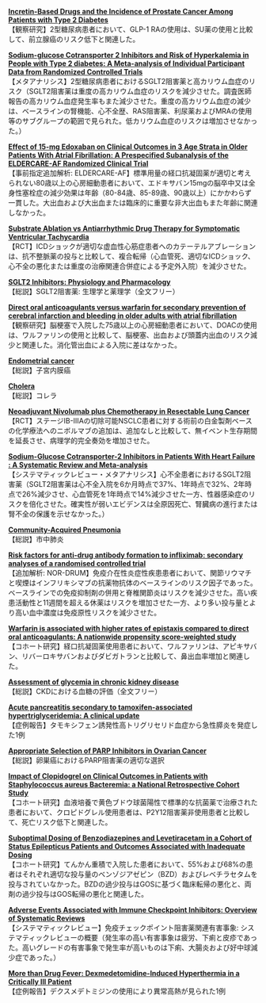 [**Incretin-Based Drugs and the Incidence of Prostate Cancer Among Patients with Type 2 Diabetes**](https://pubmed.ncbi.nlm.nih.gov/35394977/)  
【観察研究】2型糖尿病患者において、GLP-1 RAの使用は、SU薬の使用と比較して、前立腺癌のリスク低下と関連した。

[**Sodium-glucose Cotransporter 2 Inhibitors and Risk of Hyperkalemia in People with Type 2 diabetes: A Meta-analysis of Individual Participant Data from Randomized Controlled Trials**](https://pubmed.ncbi.nlm.nih.gov/35394821/)  
【メタアナリシス】2型糖尿病患者におけるSGLT2阻害薬と高カリウム血症のリスク（SGLT2阻害薬は重度の高カリウム血症のリスクを減少させた。調査医師報告の高カリウム血症発生率もまた減少させた。重度の高カリウム血症の減少は、ベースラインの腎機能、心不全歴、RAS阻害薬、利尿薬およびMRAの使用等のサブグループの範囲で見られた。低カリウム血症のリスクは増加させなかった。）

[**Effect of 15-mg Edoxaban on Clinical Outcomes in 3 Age Strata in Older Patients With Atrial Fibrillation: A Prespecified Subanalysis of the ELDERCARE-AF Randomized Clinical Trial**](https://pubmed.ncbi.nlm.nih.gov/35416910/)  
【事前指定追加解析: ELDERCARE-AF】標準用量の経口抗凝固薬が適切と考えられない80歳以上の心房細動患者において、エドキサバン15mgの脳卒中又は全身性塞栓症の減少効果は年齢（80-84歳、85-89歳、90歳以上）にかかわらず一貫した。大出血および大出血または臨床的に重要な非大出血もまた年齢に関連しなかった。

[**Substrate Ablation vs Antiarrhythmic Drug Therapy for Symptomatic Ventricular Tachycardia**](https://pubmed.ncbi.nlm.nih.gov/35422240/)  
【RCT】ICDショックが適切な虚血性心筋症患者へのカテーテルアブレーションは、抗不整脈薬の投与と比較して、複合転帰（心血管死、適切なICDショック、心不全の悪化または重度の治療関連合併症による予定外入院）を減少させた。

[**SGLT2 Inhibitors: Physiology and Pharmacology**](https://pubmed.ncbi.nlm.nih.gov/35419546/)  
【総説】SGLT2阻害薬: 生理学と薬理学（全文フリー）

[**Direct oral anticoagulants versus warfarin for secondary prevention of cerebral infarction and bleeding in older adults with atrial fibrillation**](https://pubmed.ncbi.nlm.nih.gov/35397114/)  
【観察研究】脳梗塞で入院した75歳以上の心房細動患者において、DOACの使用は、ワルファリンの使用と比較して、脳梗塞、出血および頭蓋内出血のリスク減少と関連した。消化管出血による入院に差はなかった。

[**Endometrial cancer**](https://pubmed.ncbi.nlm.nih.gov/35397864/)  
【総説】子宮内膜癌

[**Cholera**](https://pubmed.ncbi.nlm.nih.gov/35397865/)  
【総説】コレラ

[**Neoadjuvant Nivolumab plus Chemotherapy in Resectable Lung Cancer**](https://pubmed.ncbi.nlm.nih.gov/35403841/)  
【RCT】ステージIB-IIIAの切除可能NSCLC患者に対する術前の白金製剤ベースの化学療法へのニボルマブの追加は、追加なしと比較して、無イベント生存期間を延長させ、病理学的完全奏効を増加させた。

[**Sodium-Glucose Cotransporter-2 Inhibitors in Patients With Heart Failure : A Systematic Review and Meta-analysis**](https://pubmed.ncbi.nlm.nih.gov/35404670/)  
【システマティックレビュー・メタアナリシス】心不全患者におけるSGLT2阻害薬（SGLT2阻害薬は心不全入院を6か月時点で37%、1年時点で32%、2年時点で26%減少させ、心血管死を1年時点で14%減少させた一方、性器感染症のリスクを倍化させた。確実性が弱いエビデンスは全原因死亡、腎臓病の進行または腎不全の保護を示せなかった。）

[**Community-Acquired Pneumonia**](https://pubmed.ncbi.nlm.nih.gov/35404672/)  
【総説】市中肺炎

[**Risk factors for anti-drug antibody formation to infliximab: secondary analyses of a randomised controlled trial**](https://pubmed.ncbi.nlm.nih.gov/35411981/)  
【追加解析: NOR-DRUM】免疫介在性炎症性疾患患者において、関節リウマチと喫煙はインフリキシマブの抗薬物抗体のベースラインのリスク因子であった。ベースラインでの免疫抑制剤の併用と脊椎関節炎はリスクを減少させた。高い疾患活動性と11週間を超える休薬はリスクを増加させた一方、より多い投与量とより高い血中濃度は免疫原性リスクを減少させた。

[**Warfarin is associated with higher rates of epistaxis compared to direct oral anticoagulants: A nationwide propensity score-weighted study**](https://pubmed.ncbi.nlm.nih.gov/35411982/)  
【コホート研究】経口抗凝固薬使用患者において、ワルファリンは、アピキサバン、リバーロキサバンおよびダビガトランと比較して、鼻出血率増加と関連した。

[**Assessment of glycemia in chronic kidney disease**](https://pubmed.ncbi.nlm.nih.gov/35414081/)  
【総説】CKDにおける血糖の評価（全文フリー）

[**Acute pancreatitis secondary to tamoxifen-associated hypertriglyceridemia: A clinical update**](https://pubmed.ncbi.nlm.nih.gov/35410558/)  
【症例報告】タモキシフェン誘発性高トリグリセリド血症から急性膵炎を発症した1例

[**Appropriate Selection of PARP Inhibitors in Ovarian Cancer**](https://pubmed.ncbi.nlm.nih.gov/35412195/)  
【総説】卵巣癌におけるPARP阻害薬の適切な選択

[**Impact of Clopidogrel on Clinical Outcomes in Patients with Staphylococcus aureus Bacteremia: a National Retrospective Cohort Study**](https://pubmed.ncbi.nlm.nih.gov/35416712/)  
【コホート研究】血液培養で黄色ブドウ球菌陽性で標準的な抗菌薬で治療された患者において、クロピドグレル使用患者は、P2Y12阻害薬非使用患者と比較して、死亡リスク低下と関連した。

[**Suboptimal Dosing of Benzodiazepines and Levetiracetam in a Cohort of Status Epilepticus Patients and Outcomes Associated with Inadequate Dosing**](https://pubmed.ncbi.nlm.nih.gov/35403498/)  
【コホート研究】てんかん重積で入院した患者において、55%および68%の患者はそれぞれ適切な投与量のベンゾジアゼピン（BZD）およびレベチラセタムを投与されていなかった。BZDの過少投与はGOSに基づく臨床転帰の悪化と、両剤の過少投与はGOS転帰の悪化と関連した。

[**Adverse Events Associated with Immune Checkpoint Inhibitors: Overview of Systematic Reviews**](https://pubmed.ncbi.nlm.nih.gov/35416592/)  
【システマティックレビュー】免疫チェックポイント阻害薬関連有害事象: システマティックレビューの概要（発生率の高い有害事象は疲労、下痢と皮疹であった。高いグレードの有害事象で発生率が高いものは下痢、大腸炎および好中球減少症であった。）

[**More than Drug Fever: Dexmedetomidine-Induced Hyperthermia in a Critically Ill Patient**](https://pubmed.ncbi.nlm.nih.gov/35421323/)  
【症例報告】デクスメデトミジンの使用により異常高熱が見られた1例
